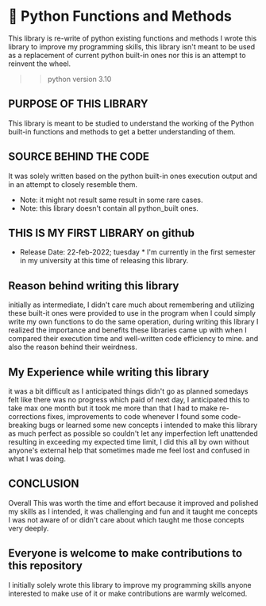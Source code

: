 # 🐍 Python Functions and Methods
This library is re-write of python existing functions and methods
I wrote this library to improve my programming skills, this library
isn't meant to be used as a replacement of current python built-in
ones nor this is an attempt to reinvent the wheel.

>> python version 3.10
## PURPOSE OF THIS LIBRARY
This library is meant to be studied to understand the working of the
Python built-in functions and methods to get a better understanding of them.

## SOURCE BEHIND THE CODE
It was solely written based on the python built-in ones
execution output and in an attempt to closely resemble them.

* Note: it might not result same result in some rare cases.
* Note: this library doesn't contain all python_built ones.

## THIS IS MY FIRST LIBRARY on github
* Release Date: 22-feb-2022; tuesday *
I'm currently in the first semester in my
university at this time of releasing this library.


## Reason behind writing this library
initially as intermediate, I didn't care much about remembering and utilizing
these built-it ones were provided to use in the program when I could simply write
my own functions to do the same operation, during writing this library I realized
the importance and benefits these libraries came up with when I compared their execution
time and well-written code efficiency to mine. and also the reason behind their weirdness.

## My Experience while writing this library
it was a bit difficult as I anticipated things didn't go as planned somedays felt like
there was no progress which paid of next day, I anticipated this to take max one month
but it took me more than that I had to make re-corrections fixes, improvements to code
whenever I found some code-breaking bugs or learned some new concepts i intended to make
this library as much perfect as possible so couldn't let any imperfection left unattended
resulting in exceeding my expected time limit, I did this all by own without anyone's
external help that sometimes made me feel lost and confused in what I was doing.


## CONCLUSION
Overall This was worth the time and effort because it improved and polished
my skills as I intended, it was challenging and fun and it taught me concepts
I was not aware of or didn't care about which taught me those concepts very deeply.

## Everyone is welcome to make contributions to this repository
I initially solely wrote this library to improve my programming skills
anyone interested to make use of it or make contributions are warmly welcomed.
